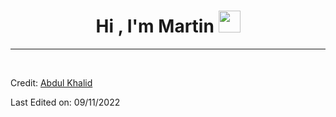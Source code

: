 
<h1 align="center"><b>Hi , I'm Martin </b><img src="https://media.giphy.com/media/hvRJCLFzcasrR4ia7z/giphy.gif" width="35"></h1>


---

<br>

Credit: [Abdul Khalid](https://github.com/0xabdulkhalid)

Last Edited on: 09/11/2022
